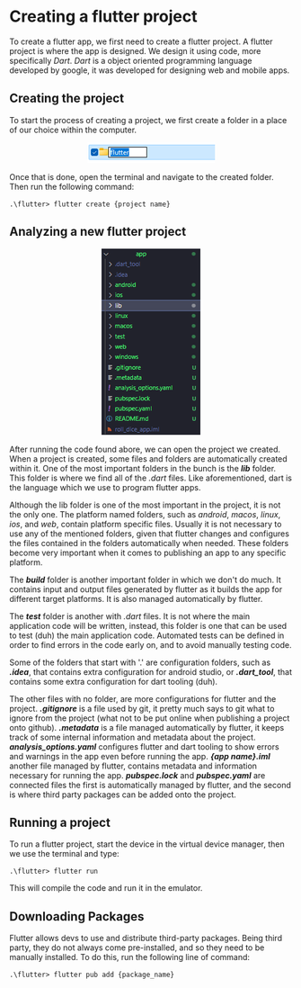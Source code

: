 # Creating a flutter project

To create a flutter app, we first need to create a flutter project. A flutter project is where the app is designed. We design it using code, more specifically *Dart*. *Dart* is a object oriented programming language developed by google, it was developed for designing web and mobile apps.

## Creating the project

To start the process of creating a project, we first create a folder in a place of our choice within the computer.

<p align="center">
    <img src = "./images/image_1.png"/>
</p>

Once that is done, open the terminal and navigate to the created folder. Then run the following command:

~~~shell
.\flutter> flutter create {project name}
~~~

## Analyzing a new flutter project

<p align="center">
    <img src = "./images/image_2.png"/>
</p>

After running the code found abore, we can open the project we created. When a project is created, some files and folders are automatically created within it. One of the most important folders in the bunch is the ***lib*** folder. This folder is where we find all of the *.dart* files. Like aforementioned, dart is the language which we use to program flutter apps.

Although the lib folder is one of the most important in the project, it is not the only one. The platform named folders, such as *android*, *macos*, *linux*, *ios*, and *web*, contain platform specific files. Usually it is not necessary to use any of the mentioned folders, given that flutter changes and configures the files contained in the folders automatically when needed. These folders become very important when it comes to publishing an app to any specific platform.

The ***build*** folder is another important folder in which we don't do much. It contains input and output files generated by flutter as it builds the app for different target platforms. It is also managed automatically by flutter.

The ***test*** folder is another with *.dart* files. It is not where the main application code will be written, instead, this folder is one that can be used to test (duh) the main application code. Automated tests can be defined in order to find errors in the code early on, and to avoid manually testing code.

Some of the folders that start with '.' are configuration folders, such as ***.idea***, that contains extra configuration for android studio, or ***.dart_tool***, that contains some extra configuration for dart tooling (duh).

The other files with no folder, are more configurations for flutter and the project. ***.gitignore*** is a file used by git, it pretty much says to git what to ignore from the project (what not to be put online when publishing a project onto github). ***.metadata*** is a file managed automatically by flutter, it keeps track of some internal information and metadata about the project. ***analysis_options.yaml*** configures flutter and dart tooling to show errors and warnings in the app even before running the app. ***{app name}.iml*** another file managed by flutter, contains metadata and information necessary for running the app. ***pubspec.lock*** and ***pubspec.yaml*** are connected files the first is automatically managed by flutter, and the second is where third party packages can be added onto the project.

## Running a project

To run a flutter project, start the device in the virtual device manager, then we use the terminal and type:

~~~shell
.\flutter> flutter run
~~~

This will compile the code and run it in the emulator.

## Downloading Packages

Flutter allows devs to use and distribute third-party packages. Being third party, they do not always come pre-installed, and so they need to be manually installed. To do this, run the following line of command:

~~~shell
.\flutter> flutter pub add {package_name}
~~~